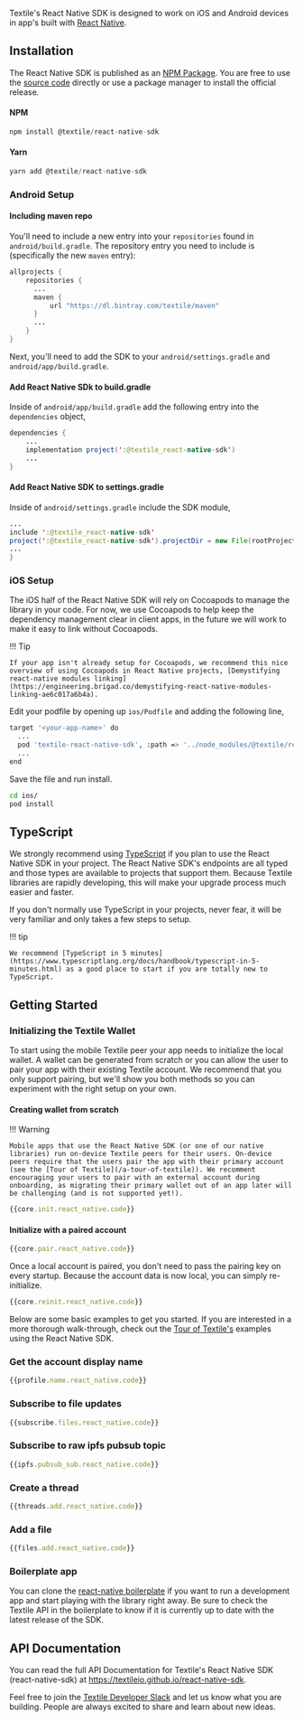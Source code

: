 Textile's React Native SDK is designed to work on iOS and Android devices in app's built with [React Native](https://facebook.github.io/react-native/).

## Installation

The React Native SDK is published as an [NPM Package](https://www.npmjs.com/package/@textile/react-native-sdk). You are free to use the [source code](https://github.com/textileio/react-native-sdk) directly or use a package manager to install the official release.

#### NPM

```JavaScript
npm install @textile/react-native-sdk
```

#### Yarn

```JavaScript
yarn add @textile/react-native-sdk
```

### Android Setup

#### Including maven repo

You'll need to include a new entry into your `repositories` found in `android/build.gradle`. The repository entry you need to include is (specifically the new `maven` entry):

```Java
allprojects {
    repositories {
      ...
      maven {
          url "https://dl.bintray.com/textile/maven"
      }
      ...
    }
}
```

Next, you'll need to add the SDK to your `android/settings.gradle` and `android/app/build.gradle`.

#### Add React Native SDk to build.gradle

Inside of `android/app/build.gradle` add the following entry into the `dependencies` object,

```Java
dependencies {
    ...
    implementation project(':@textile_react-native-sdk')
    ...
}
```

#### Add React Native SDK to settings.gradle

Inside of `android/settings.gradle` include the SDK module,

```Java
...
include ':@textile_react-native-sdk'
project(':@textile_react-native-sdk').projectDir = new File(rootProject.projectDir, '../node_modules/@textile/react-native-sdk/android')
...
}
```

### iOS Setup

The iOS half of the React Native SDK will rely on Cocoapods to manage the library in your code. For now, we use Cocoapods to help keep the dependency management clear in client apps, in the future we will work to make it easy to link without Cocoapods.

!!! Tip

    If your app isn't already setup for Cocoapods, we recommend this nice overview of using Cocoapods in React Native projects, [Demystifying react-native modules linking](https://engineering.brigad.co/demystifying-react-native-modules-linking-ae6c017a6b4a).

Edit your podfile by opening up `ios/Podfile` and adding the following line,

```bash
target '<your-app-name>' do
  ...
  pod 'textile-react-native-sdk', :path => '../node_modules/@textile/react-native-sdk'
  ...
end
```

Save the file and run install.

```bash
cd ios/
pod install
```

## TypeScript

We strongly recommend using [TypeScript](https://www.typescriptlang.org/) if you plan to use the React Native SDK in your project. The React Native SDK's endpoints are all typed and those types are available to projects that support them. Because Textile libraries are rapidly developing, this will make your upgrade process much easier and faster.

If you don't normally use TypeScript in your projects, never fear, it will be very familiar and only takes a few steps to setup.

!!! tip

    We recommend [TypeScript in 5 minutes](https://www.typescriptlang.org/docs/handbook/typescript-in-5-minutes.html) as a good place to start if you are totally new to TypeScript.

## Getting Started

### Initializing the Textile Wallet

To start using the mobile Textile peer your app needs to initialize the local wallet. A wallet can be generated from scratch or you can allow the user to pair your app with their existing Textile account. We recommend that you only support pairing, but we'll show you both methods so you can experiment with the right setup on your own.

#### Creating wallet from scratch

!!! Warning

    Mobile apps that use the React Native SDK (or one of our native libraries) run on-device Textile peers for their users. On-device peers require that the users pair the app with their primary account (see the [Tour of Textile](/a-tour-of-textile)). We recomment encouraging your users to pair with an external account during onboarding, as migrating their primary wallet out of an app later will be challenging (and is not supported yet!).

```JavaScript
{{core.init.react_native.code}}
```

#### Initialize with a paired account

```JavaScript
{{core.pair.react_native.code}}
```

Once a local account is paired, you don't need to pass the pairing key on every startup. Because the account data is now local, you can simply re-initialize.

```JavaScript
{{core.reinit.react_native.code}}
```

Below are some basic examples to get you started. If you are interested in a more thorough walk-through, check out the [Tour of Textile's](/a-tour-of-textile) examples using the React Native SDK.

### Get the account display name

```JavaScript
{{profile.name.react_native.code}}
```

### Subscribe to file updates

```JavaScript
{{subscribe.files.react_native.code}}
```

### Subscribe to raw ipfs pubsub topic

```JavaScript
{{ipfs.pubsub_sub.react_native.code}}
```

### Create a thread

```JavaScript
{{threads.add.react_native.code}}
```

### Add a file

```JavaScript
{{files.add.react_native.code}}
```

### Boilerplate app

You can clone the [react-native boilerplate](https://github.com/textileio/advanced-react-native-boilerplate) if you want to run a development app and start playing with the library right away. Be sure to check the Textile API in the boilerplate to know if it is currently up to date with the latest release of the SDK.

## API Documentation

You can read the full API Documentation for Textile's React Native SDK (react-native-sdk) at https://textileio.github.io/react-native-sdk.

Feel free to join the [Textile Developer Slack](https://slack.textile.io/) and let us know what you are building. People are always excited to share and learn about new ideas.

<br>
